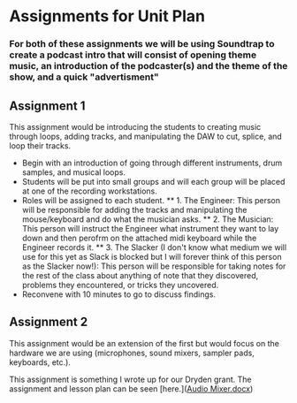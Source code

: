 # Assignments for Unit Plan

### For both of these assignments we will be using Soundtrap to create a podcast intro that will consist of opening theme music, an introduction of the podcaster(s) and the theme of the show, and a quick "advertisment"

## Assignment 1

This assignment would be introducing the students to creating music through loops, adding tracks, and manipulating the DAW to cut, splice, and loop their tracks.

- Begin with an introduction of going through different instruments, drum samples, and musical loops.
- Students will be put into small groups and will each group will be placed at one of the recording workstations.
- Roles will be assigned to each student. 
** 1. The Engineer: This person will be responsible for adding the tracks and manipulating the mouse/keyboard and do what the musician asks.
** 2. The Musician: This person will instruct the Engineer what instrument they want to lay down and then perofrm on the attached midi keyboard while the Engineer records it.
** 3. The Slacker (I don't know what medium we will use for this yet as Slack is blocked but I will forever think of this person as the Slacker now!): This person will be responsible for taking notes for the rest of the class about anything of note that they discovered, problems they encountered, or tricks they uncovered.
- Reconvene with 10 minutes to go to discuss findings.


## Assignment 2

This assignment would be an extension of the first but would focus on the hardware we are using (microphones, sound mixers, sampler pads, keyboards, etc.).

This assignment is something I wrote up for our Dryden grant. The assignment and lesson plan can be seen [here.]([Audio Mixer.docx](https://github.com/hunter-teacher-cert/currdev-work-beckley1/blob/ac9cdb98e23249ae8749c531861b483551eef4e9/Audio%20Mixer.docx))
